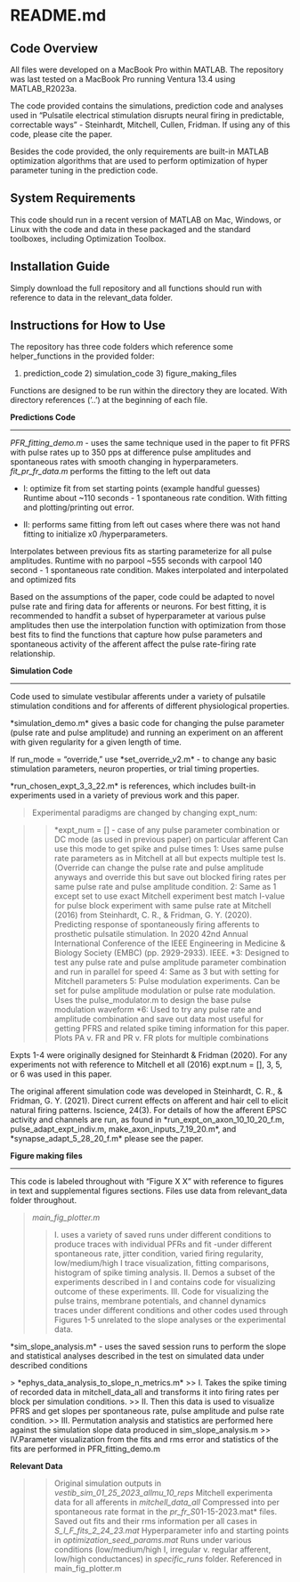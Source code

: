 # README.md

## Code Overview
<p>All files were developed on a MacBook Pro within MATLAB. The repository was last tested on a MacBook Pro running Ventura 13.4 using MATLAB_R2023a. <br>

<p>The code provided contains the simulations, prediction code and analyses used in “Pulsatile electrical stimulation disrupts neural firing in predictable, correctable ways” - Steinhardt, Mitchell, Cullen, Fridman. If using any of this code, please cite the paper.<br>

<p>Besides the code provided, the only requirements are built-in MATLAB optimization algorithms that are used to perform optimization of hyper parameter tuning in the prediction code.<br>

## System Requirements
<p>This code should run in a recent version of MATLAB on Mac, Windows, or Linux with the code and data in these packaged and the standard toolboxes, including Optimization Toolbox.<br>

## Installation Guide
Simply download the full repository and all functions should run with reference to data in the relevant_data folder. 

## Instructions for How to Use
The repository has three code folders which reference some helper_functions in the provided folder:
1) prediction_code 2) simulation_code 3) figure_making_files

<p>Functions are designed to be run within the directory they are located. With directory references (’..’) at the beginning of each file.<br>

**Predictions Code**
***
*PFR_fitting_demo.m* - uses the same technique used in the paper to fit PFRS with pulse rates up to 350 pps at difference pulse amplitudes and spontaneous rates with smooth changing in hyperparameters. *fit_pr_fr_data.m* performs the fitting to the left out data

- I: optimize fit from set starting points (example handful guesses)
Runtime about ~110 seconds - 1 spontaneous rate condition. With fitting and plotting/printing out error. 

- II: performs same fitting from left out cases where there was not hand fitting to initialize x0 /hyperparameters.
<p>Interpolates between previous fits as starting parameterize for all pulse amplitudes. Runtime with no parpool ~555 seconds with carpool 140 second - 1 spontaneous rate condition.
Makes interpolated and interpolated and optimized fits <br>

<p>Based on the assumptions of the paper, code could be adapted to novel pulse rate and firing data for afferents or neurons. For best fitting, it is recommended to handfit a subset of hyperparameter at various pulse amplitudes then use the interpolation function with optimization from those best fits to find the functions that capture how pulse parameters and spontaneous activity of the afferent affect the pulse rate-firing rate relationship.<br>

**Simulation Code**
***
Code used to simulate vestibular afferents under a variety of pulsatile stimulation conditions and for afferents of different physiological properties. 

<p>*simulation_demo.m* gives a basic code for changing the pulse parameter (pulse rate and pulse amplitude) and running an experiment on an afferent with given regularity for a given length of time.<br>

<p>If run_mode = “override,” use *set_override_v2.m* - to change any basic stimulation parameters, neuron properties, or trial timing properties.<br>

<p>*run_chosen_expt_3_3_22.m* is references, which includes built-in experiments used in a variety of previous work and this paper. <br>

> Experimental paradigms are changed by changing expt_num:

>> *expt_num = []  - case of any pulse parameter combination or DC mode (as used in previous paper) on particular afferent
Can use this mode to get spike and pulse times
>> 1: Uses same pulse rate parameters as in Mitchell at all but expects multiple test Is. (Override can change the pulse rate and pulse amplitude anyways and override this but save out blocked firing rates per same pulse rate and pulse amplitude condition.
>> 2: Same as 1 except set to use exact Mitchell experiment best match I-value for pulse block experiment with same pulse rate at Mitchell (2016) from Steinhardt, C. R., & Fridman, G. Y. (2020). Predicting response of spontaneously firing afferents to prosthetic pulsatile stimulation. In 2020 42nd Annual International Conference of the IEEE Engineering in Medicine & Biology Society (EMBC) (pp. 2929-2933). IEEE.
>> *3: Designed to test any pulse rate and pulse amplitude parameter combination and run in parallel for speed
>> 4: Same as 3 but with setting for Mitchell parameters
>> 5: Pulse modulation experiments. Can be set for pulse amplitude modulation or pulse rate modulation. Uses the pulse_modulator.m to design the base pulse modulation waveform
>> *6: Used to try any pulse rate and amplitude combination and save out data most useful for getting PFRS and related spike timing information for this paper. Plots PA v. FR and PR v. FR plots for multiple combinations

<p>Expts 1-4 were originally designed for Steinhardt & Fridman (2020). For any experiments not with reference to Mitchell et all (2016) expt.num = [], 3, 5, or 6 was used in this paper.<br>

<p>The original afferent simulation code was developed in Steinhardt, C. R., & Fridman, G. Y. (2021). Direct current effects on afferent and hair cell to elicit natural firing patterns. Iscience, 24(3).
For details of how the afferent EPSC activity and channels are run, as found in *run_expt_on_axon_10_10_20_f.m, pulse_adapt_expt_indiv.m, make_axon_inputs_7_19_20.m*, and *synapse_adapt_5_28_20_f.m* please see the paper.<br>

**Figure making files**
***
This code is labeled throughout with “Figure X X” with reference to figures in text and supplemental figures sections. Files use data from relevant_data folder throughout.

> *main_fig_plotter.m*  
>> I. uses a variety of saved runs under different conditions to produce traces with individual PFRs and fit
-under different spontaneous rate, jitter condition, varied firing regularity, low/medium/high I trace visualization, fitting comparisons, histogram of spike timing analysis.
>> II. Demos a subset of the experiments described in I and contains code for visualizing outcome of these experiments.
>> III. Code for visualizing the pulse trains, membrane potentials, and channel dynamics traces under different conditions and other codes used through Figures 1-5 unrelated to the slope analyses or the experimental data.

<p>*sim_slope_analysis.m* - uses the saved session runs to perform the slope and statistical analyses described in the test on simulated data under described conditions<br>

<p> 
> *ephys_data_analysis_to_slope_n_metrics.m* 
>> I. Takes the spike timing of recorded data in mitchell_data_all and transforms it into firing rates per block per simulation conditions. 
>> II. Then this data is used to visualize PFRS and get slopes per spontaneous rate, pulse amplitude and pulse rate condition. 
>> III. Permutation analysis and statistics are performed here against the simulation slope data produced in sim_slope_analysis.m 
>> IV.Parameter visualization from the fits and rms error and statistics of the fits are performed in PFR_fitting_demo.m
<br>
  
**Relevant Data**
>> Original simulation outputs in *vestib_sim_01_25_2023_allmu_10_reps*
>> Mitchell experimenta data for all afferents in *mitchell_data_all*
>> Compressed into per spontaneous rate format in the *pr_fr_S*01-15-2023.mat* files.
>> Saved out fits and their rms information per all cases in *S_I_F_fits_2_24_23.mat*
>> Hyperparameter info and starting points in *optimization_seed_params.mat*
>> Runs under various conditions (low/medium/high I, irregular v. regular afferent, low/high conductances) in *specific_runs* folder. Referenced in main_fig_plotter.m
